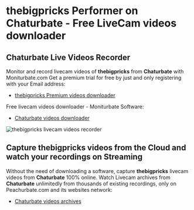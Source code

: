 # thebigpricks Performer on Chaturbate - Free LiveCam videos downloader

## Chaturbate Live Videos Recorder

Monitor and record livecam videos of **thebigpricks** from **Chaturbate** with Moniturbate.com
Get a premium trial for free by just and only registering with your Email address:
* [thebigpricks Premium videos downloader](https://moniturbate.com/request-demo-licence-key.html)

Free livecam videos downloader - Moniturbate Software:
* [Chaturbate videos downloader](https://moniturbate.com/moniturbate-download-software.html)

![thebigpricks livecam videos recorder](https://peachurnet.com/templates/moniturbate-software.png)


## Capture thebigpricks videos from the Cloud and watch your recordings on Streaming

Without the need of downloading a software, capture **thebigpricks** livecam videos from **Chaturbate** 100% online.
Watch Livecam archives from **Chaturbate** unlimitedly from thousands of existing recordings, only on Peachurbate.com and its websites network:
* [Chaturbate videos archives](https://peachurnet.com/)